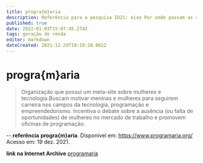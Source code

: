 ```yaml
---
title: progra{m}aria
description: Referência para a pesquisa ID21: eixo Por onde passam as soluções.
published: true
date: 2022-01-03T15:07:45.274Z
tags: geração de renda
editor: markdown
dateCreated: 2021-12-29T19:19:28.062Z
---
```


# progra{m}aria
> Organização que possui um meta-site sobre mulheres e tecnologia.Buscam motivar meninas e mulheres para seguirem carreira nos campos da tecnologia, programação e empreendedorismo. Incentiva o debate sobre a ausência (ou falta de oportunidades) de mulheres no mercado de trabalho e promovem oficinas de programação. 

--
**referência**
**progra{m}aria**. Disponível em: https://www.programaria.org/ Acesso em: 19 dez. 2021. 

**link na Internet Archive**
[programaria](https://web.archive.org/web/20220103150531/https://www.programaria.org/)